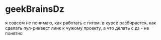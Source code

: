 # geekBrainsDz
я совсем не понимаю, как работать с гитом. в курсе разбирается, как сделать пул-риквест линк к чужому проекту, а что делать с дз - не понятно
